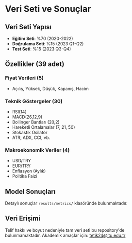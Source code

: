 # Veri Seti ve Sonuçlar

## Veri Seti Yapısı
- **Eğitim Seti**: %70 (2020-2022)
- **Doğrulama Seti**: %15 (2023 Q1-Q2)
- **Test Seti**: %15 (2023 Q3-Q4)

## Özellikler (39 adet)
### Fiyat Verileri (5)
- Açılış, Yüksek, Düşük, Kapanış, Hacim

### Teknik Göstergeler (30)
- RSI(14)
- MACD(26,12,9)
- Bollinger Bantları (20,2)
- Hareketli Ortalamalar (7, 21, 50)
- Stokastik Osilatör
- ATR, ADX, CCI, vb.

### Makroekonomik Veriler (4)
- USD/TRY
- EUR/TRY
- Enflasyon (Aylık)
- Politika Faizi

## Model Sonuçları
Detaylı sonuçlar `results/metrics/` klasöründe bulunmaktadır.

## Veri Erişimi
Telif hakkı ve boyut nedeniyle tam veri seti bu repository'de bulunmamaktadır.
Akademik amaçlar için: tetik24@itu.edu.tr
